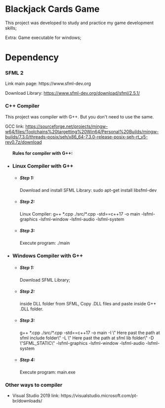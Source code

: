 # Blackjack Cards Game

This project was developed to study and practice my game development skills;

Extra: Game executable for windows;

# Dependency

<h3> SFML 2 </h3>
Link main page: https://www.sfml-dev.org

Download Library: https://www.sfml-dev.org/download/sfml/2.5.1/

<h3> C++ Compiler </h3>
This project was compiler with G++. But you don't need to use the same.

GCC link: https://sourceforge.net/projects/mingw-w64/files/Toolchains%20targetting%20Win64/Personal%20Builds/mingw-builds/7.3.0/threads-posix/seh/x86_64-7.3.0-release-posix-seh-rt_v5-rev0.7z/download

<ul>
  <h4> Rules for compiler with G++: </h4>
  
  <li>
    <h3> Linux Compiler with G++ </h3>
    <ul>
      <li><h5> Step 1: </h5> Download and install SFML Library: sudo apt-get install libsfml-dev</li>
      <li><h5> Step 2: </h5> Linux Compiler: </h3> g++ *.cpp ./src/*.cpp -std==c++17 -o main -lsfml-graphics -lsfml-window -lsfml-audio -lsfml-system</li>
      <li><h5> Step 3: </h5> Execute program: ./main</h2></li>
    </ul>
    </li>
  <li>
    <h3> Windows Compiler with G++ </h3>
    <ul>
      <li><h5> Step 1: </h5> Download SFML Library;</li>
      <li><h5> Step 2: </h5> inside DLL folder from SFML, Copy .DLL files and paste inside G++ .DLL folder.</li>
      <li><h5> Step 3: </h5> g++ *.cpp ./src/*.cpp -std==c++17 -o main -I \" Here past the path at sfml include folder\" -L \" Here past the path at sfml lib folder\" -D \"SFML_STATIC\" -lsfml-graphics -lsfml-window -lsfml-audio -lsfml-system</li>
      <li><h5> Step 4: </h5> Execute program: main.exe</h2></li>
    </ul>
    </li>
</ul>

<h3> Other ways to compiler </h3>
<ul>
  <li>Visual Studio 2019 link: https://visualstudio.microsoft.com/pt-br/downloads/</li>
</ul>
